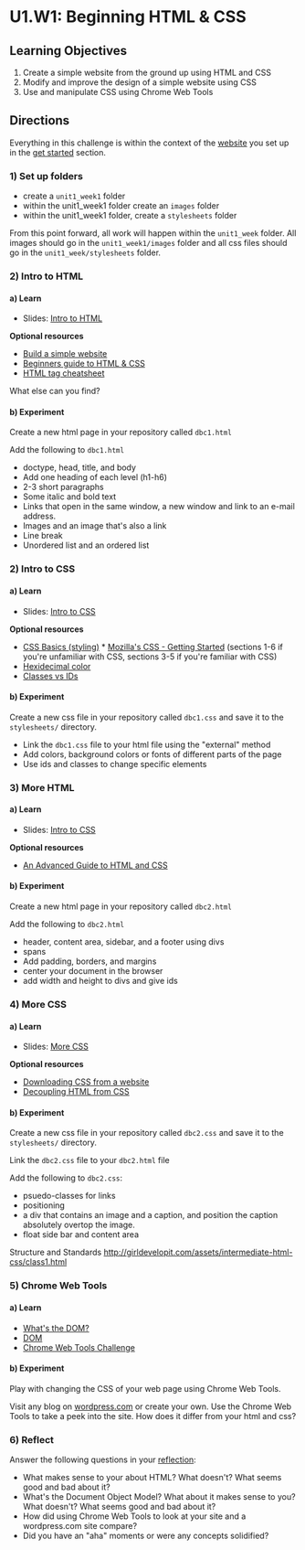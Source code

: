 # U1.W1: Beginning HTML & CSS

## Learning Objectives
1. Create a simple website from the ground up using HTML and CSS
2. Modify and improve the design of a simple website using CSS
3. Use and manipulate CSS using Chrome Web Tools


## Directions

Everything in this challenge is within the context of the [website](../1_Get_Started/set_up_repo.md) you set up in the [get started](../1_Get_Started/) section.

### 1) Set up folders

* create a `unit1_week1` folder
* within the unit1_week1 folder create an `images` folder
* within the unit1_week1 folder, create a `stylesheets` folder

From this point forward, all work will happen within the `unit1_week` folder.  All images should go in the `unit1_week1/images` folder and all css files should go in the `unit1_week/stylesheets` folder.

### 2) Intro to HTML

#### a) Learn

* Slides: [Intro to HTML](http://girldevelopit.com/assets/html-css/class1.html)

**Optional resources**

* [Build a simple website](http://teamtreehouse.com/library/build-a-simple-website)
* [Beginners guide to HTML & CSS](http://learn.shayhowe.com/html-css/)
* [HTML tag cheatsheet](http://skillcrush.com/wp-content/uploads/2012/06/HTML-Cheatsheet-Skillcrush.pdf)

What else can you find?


#### b) Experiment
Create a new html page in your repository called `dbc1.html`

Add the following to `dbc1.html`

* doctype, head, title, and body
* Add one heading of each level (h1-h6) 
* 2-3 short paragraphs
* Some italic and bold text
* Links that open in the same window, a new window and link to an e-mail address.
* Images and an image that's also a link
* Line break
* Unordered list and an ordered list

### 2) Intro to CSS

#### a) Learn

* Slides: [Intro to CSS](http://girldevelopit.com/assets/html-css/class2.html)

**Optional resources**

* [CSS Basics (styling)](http://www.cssbasics.com/introduction-to-css/) * [Mozilla's CSS - Getting Started](https://developer.mozilla.org/en-US/docs/Web/Guide/CSS/Getting_started) (sections 1-6 if you're unfamiliar with CSS, sections 3-5 if you're familiar with CSS)
* [Hexidecimal color](http://skillcrush.com/2012/05/07/hexadecimal/)
* [Classes vs IDs](http://skillcrush.com/2013/01/28/understanding-css-classes-vs-ids/)


#### b) Experiment
Create a new css file in your repository called `dbc1.css` and save it to the `stylesheets/` directory.

* Link the `dbc1.css` file to your html file using the "external" method
* Add colors, background colors or fonts of different parts of the page
* Use ids and classes to change specific elements


### 3) More HTML

#### a) Learn

* Slides: [Intro to CSS](http://girldevelopit.com/assets/html-css/class3.html)

**Optional resources**

* [An Advanced Guide to HTML and CSS](http://learn.shayhowe.com/)

#### b) Experiment
Create a new html page in your repository called `dbc2.html`

Add the following to `dbc2.html`

* header, content area, sidebar, and a footer using divs
* spans
* Add padding, borders, and margins
* center your document in the browser
* add width and height to divs and give ids


### 4) More CSS

#### a) Learn

* Slides: [More CSS](http://girldevelopit.com/assets/intermediate-html-css/class1.html#/17)

**Optional resources**

- [Downloading CSS from a website](http://www.cssbasics.com/download-css-styles-from-a-website/)
-  [Decoupling HTML from CSS](http://coding.smashingmagazine.com/2012/04/20/decoupling-html-from-css/)


#### b) Experiment
Create a new css file in your repository called `dbc2.css` and save it to the `stylesheets/` directory.

Link the `dbc2.css` file to your `dbc2.html` file

Add the following to `dbc2.css`:

* psuedo-classes for links
* positioning
* a div that contains an image and a caption, and position the caption absolutely overtop the image.
* float side bar and content area

Structure and Standards
http://girldevelopit.com/assets/intermediate-html-css/class1.html


### 5) Chrome Web Tools

#### a) Learn

* [What's the DOM?](https://developer.mozilla.org/en-US/docs/DOM/DOM_Reference/Introduction)
* [DOM](http://skillcrush.com/2012/10/17/dom-document-object-model/)
* [Chrome Web Tools Challenge](https://socrates.devbootcamp.com/challenges/463)


#### b) Experiment

Play with changing the CSS of your web page using Chrome Web Tools.

Visit any blog on [wordpress.com](http://www.wordpress.com) or create your own.  Use the Chrome Web Tools to take a peek into the site.  How does it differ from your html and css?


### 6) Reflect 

Answer the following questions in your [reflection](../reflection.md):
* What makes sense to your about HTML? What doesn't? What seems good and bad about it?
* What's the Document Object Model? What about it makes sense to you? What doesn't? What seems good and bad about it?
* How did using Chrome Web Tools to look at your site and a wordpress.com site compare?
* Did you have an "aha" moments or were any concepts solidified?
